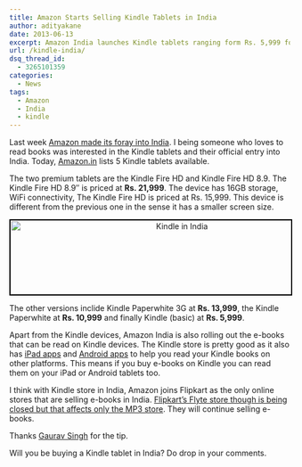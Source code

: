 ```yaml
---
title: Amazon Starts Selling Kindle Tablets in India
author: adityakane
date: 2013-06-13
excerpt: Amazon India launches Kindle tablets ranging form Rs. 5,999 for the basic Kindle to Rs. 21,999 for the Kindle Fire HD 8.9" versions. The Kindle services are also launched that allow purchasing of e-books from Amazon India.
url: /kindle-india/
dsq_thread_id:
  - 3265101359
categories:
  - News
tags:
  - Amazon
  - India
  - kindle
---
```

Last week [Amazon made its foray into India][1]. I being someone who loves to read books was interested in the Kindle tablets and their official entry into India. Today, <a href="http://amazon.in" onclick="_gaq.push(['_trackEvent', 'outbound-article', 'http://amazon.in', 'Amazon.in']);" >Amazon.in</a> lists 5 Kindle tablets available.

The two premium tablets are the Kindle Fire HD and Kindle Fire HD 8.9. The Kindle Fire HD 8.9&#8243; is priced at **Rs. 21,999**. The device has 16GB storage, WiFi connectivity, The Kindle Fire HD is priced at Rs. 15,999. This device is different from the previous one in the sense it has a smaller screen size.

<p style="text-align: center;">
  <a href="http://cdn.devilsworkshop.org/files/2013/06/Kindle-in-India.png"><img class="aligncenter size-medium wp-image-75581" style="border: 2px solid black;" alt="Kindle in India" src="http://cdn.devilsworkshop.org/files/2013/06/Kindle-in-India-600x133.png" width="600" height="133" /></a>
</p>

The other versions inclide Kindle Paperwhite 3G at **Rs. 13,999**, the Kindle Paperwhite at **Rs. 10,999** and finally Kindle (basic) at **Rs. 5,999**.

Apart from the Kindle devices, Amazon India is also rolling out the e-books that can be read on Kindle devices. The Kindle store is pretty good as it also has <a href="https://itunes.apple.com/gb/app/kindle/id302584613?mt=8" onclick="_gaq.push(['_trackEvent', 'outbound-article', 'https://itunes.apple.com/gb/app/kindle/id302584613?mt=8', 'iPad apps']);" >iPad apps</a> and <a href="https://play.google.com/store/apps/details?id=com.amazon.kindle" onclick="_gaq.push(['_trackEvent', 'outbound-article', 'https://play.google.com/store/apps/details?id=com.amazon.kindle', 'Android apps']);" >Android apps</a> to help you read your Kindle books on other platforms. This means if you buy e-books on Kindle you can read them on your iPad or Android tablets too.

I think with Kindle store in India, Amazon joins Flipkart as the only online stores that are selling e-books in India. [Flipkart&#8217;s Flyte store though is being closed but that affects only the MP3 store][2]. They will continue selling e-books.

Thanks <a href="https://twitter.com/sgaurav_baghel" onclick="_gaq.push(['_trackEvent', 'outbound-article', 'https://twitter.com/sgaurav_baghel', 'Gaurav Singh']);" >Gaurav Singh</a> for the tip.

Will you be buying a Kindle tablet in India? Do drop in your comments.

 [1]: http://devilsworkshop.org/analysis/3-amazon-sized-headaches-flipkart-homeshop18/75289/ "3 Amazon sized headaches for Flipkart, HomeShop 18 and others."
 [2]: http://devilsworkshop.org/news/flipkart-shutting-flyte-store/74785/ "Flipkart Shutting Down Flyte Store"
